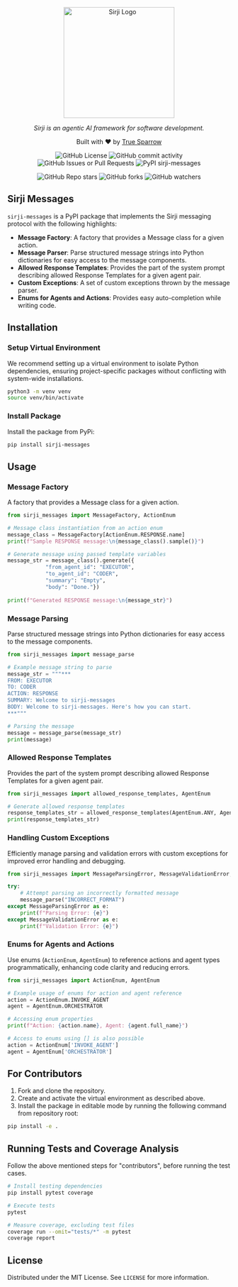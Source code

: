 <p align="center">
  <a href="." target="blank"><img src="https://github.com/sirji-ai/sirji/assets/7627517/363fc6dd-69af-4d84-8b7c-a91ec092058d" width="250" alt="Sirji Logo" /></a>
</p>

<p align="center">
  <em>Sirji is an agentic AI framework for software development.</em>
</p>

<p align="center">
  Built with ❤️ by <a href="https://truesparrow.com/" target="_blank">True Sparrow</a>
</p>

<p align="center">
  <img alt="GitHub License" src="https://img.shields.io/github/license/sirji-ai/sirji">
  <img alt="GitHub commit activity" src="https://img.shields.io/github/commit-activity/m/sirji-ai/sirji">
  <img alt="GitHub Issues or Pull Requests" src="https://img.shields.io/github/issues/sirji-ai/sirji">
  <img alt="PyPI sirji-messages" src="https://img.shields.io/pypi/v/sirji-messages.svg">
</p>

<p align="center">
  <img alt="GitHub Repo stars" src="https://img.shields.io/github/stars/sirji-ai/sirji">
  <img alt="GitHub forks" src="https://img.shields.io/github/forks/sirji-ai/sirji">
  <img alt="GitHub watchers" src="https://img.shields.io/github/watchers/sirji-ai/sirji">
</p>

## Sirji Messages

`sirji-messages` is a PyPI package that implements the Sirji messaging protocol with the following highlights:

- **Message Factory**: A factory that provides a Message class for a given action.
- **Message Parser**: Parse structured message strings into Python dictionaries for easy access to the message components.
- **Allowed Response Templates**: Provides the part of the system prompt describing allowed Response Templates for a given agent pair.
- **Custom Exceptions**: A set of custom exceptions thrown by the message parser.
- **Enums for Agents and Actions**: Provides easy auto-completion while writing code.

## Installation

### Setup Virtual Environment

We recommend setting up a virtual environment to isolate Python dependencies, ensuring project-specific packages without conflicting with system-wide installations.

```zsh
python3 -m venv venv
source venv/bin/activate
```

### Install Package

Install the package from PyPi:

```zsh
pip install sirji-messages
```

## Usage

### Message Factory

A factory that provides a Message class for a given action.

```python
from sirji_messages import MessageFactory, ActionEnum

# Message class instantiation from an action enum
message_class = MessageFactory[ActionEnum.RESPONSE.name]
print(f"Sample RESPONSE message:\n{message_class().sample()}")

# Generate message using passed template variables
message_str = message_class().generate({
            "from_agent_id": "EXECUTOR",
            "to_agent_id": "CODER",
            "summary": "Empty",
            "body": "Done."})
            
print(f"Generated RESPONSE message:\n{message_str}")
```

### Message Parsing

Parse structured message strings into Python dictionaries for easy access to the message components.

````python
from sirji_messages import message_parse

# Example message string to parse
message_str = """***
FROM: EXECUTOR
TO: CODER
ACTION: RESPONSE
SUMMARY: Welcome to sirji-messages
BODY: Welcome to sirji-messages. Here's how you can start.
***"""

# Parsing the message
message = message_parse(message_str)
print(message)
````

### Allowed Response Templates

Provides the part of the system prompt describing allowed Response Templates for a given agent pair.

```python
from sirji_messages import allowed_response_templates, AgentEnum

# Generate allowed response templates
response_templates_str = allowed_response_templates(AgentEnum.ANY, AgentEnum.EXECUTOR)
print(response_templates_str)
```

### Handling Custom Exceptions

Efficiently manage parsing and validation errors with custom exceptions for improved error handling and debugging.

```python
from sirji_messages import MessageParsingError, MessageValidationError, message_parse

try:
    # Attempt parsing an incorrectly formatted message
    message_parse("INCORRECT_FORMAT")
except MessageParsingError as e:
    print(f"Parsing Error: {e}")
except MessageValidationError as e:
    print(f"Validation Error: {e}")
```

### Enums for Agents and Actions

Use enums (`ActionEnum`, `AgentEnum`) to reference actions and agent types programmatically, enhancing code clarity and reducing errors.

```python
from sirji_messages import ActionEnum, AgentEnum

# Example usage of enums for action and agent reference
action = ActionEnum.INVOKE_AGENT
agent = AgentEnum.ORCHESTRATOR

# Accessing enum properties
print(f"Action: {action.name}, Agent: {agent.full_name}")

# Access to enums using [] is also possible
action = ActionEnum['INVOKE_AGENT']
agent = AgentEnum['ORCHESTRATOR']
```

## For Contributors

1. Fork and clone the repository.
2. Create and activate the virtual environment as described above.
3. Install the package in editable mode by running the following command from repository root:

```zsh
pip install -e .
```

## Running Tests and Coverage Analysis

Follow the above mentioned steps for "contributors", before running the test cases.

```zsh
# Install testing dependencies
pip install pytest coverage

# Execute tests
pytest

# Measure coverage, excluding test files
coverage run --omit="tests/*" -m pytest
coverage report
```

## License

Distributed under the MIT License. See `LICENSE` for more information.
